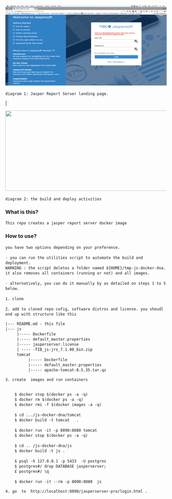 



<img src="s.png" alt="Smiley face" height="250" width="900">

    diagram 1: Jasper Report Server landing page.

|

<a href="https://asciinema.org/a/nUTiPLQ4lgsM83seIX6x7Q5Ax" target="_blank"><img height="250" width="900" src="https://asciinema.org/a/nUTiPLQ4lgsM83seIX6x7Q5Ax.svg" /></a>

    diagram 2: the build and deploy activities


### What is this?

    This repo creates a jasper report server docker image



###  How to use?

    you have two options depending on your preference.

    - you can run the utilities script to automate the build and deployment.
    WARNING : the script deletes a folder named ${HOME}/tmp-js-docker-dna. it also removes all containers (running or not) and all images.

    - alternatively, you can do it manually by as detailed on steps 1 to 5 below.

    1. clone

    2. add to cloned repo cofig, software distros and license. you shoudl end up with structure like this  
```
|--- README.md - this file
|--- js
     |----- Dockerfile
     |----- default_master.properties
     |----- jasperserver.license
     | ---- -TIB_js-jrs_7.1.00_bin.zip
     tomcat
          |----- Dockerfile
          |----- default_master.properties
          |----- apache-tomcat-8.5.35.tar.qz
```

    3. create  images and run containers


```

    $ docker stop $(docker ps -a -q)
    $ docker rm $(docker ps -a -q)
    $ docker rmi -f $(docker images -a -q)

    $ cd .../js-docker-dna/tomcat
    $ docker build -t tomcat   .

    $ docker run -it -p 8090:8080 tomcat
    $ docker stop $(docker ps -a -q)

    $ cd .. /js-docker-dna/js
    $ docker build -t js .

    $ psql -h 127.0.0.1 -p 5433  -U postgres
    $ postgres#/ drop DATABASE jasperserver;
    £ postgres#/ \q

    $ docker run -it --rm -p 8090:8080  js

  ```

    4. go  to  http://localhost:8090/jasperserver-pro/login.html .
